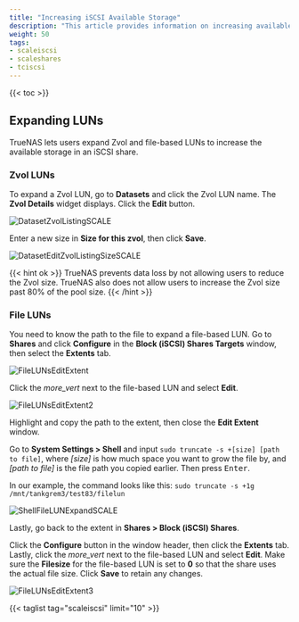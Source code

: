 ```yaml
---
title: "Increasing iSCSI Available Storage"
description: "This article provides information on increasing available storage in zvols and file LUNs for iSCSI block shares."
weight: 50
tags:
- scaleiscsi
- scaleshares
- tciscsi
---
```


{{< toc >}}

## Expanding LUNs

TrueNAS lets users expand Zvol and file-based LUNs to increase the available storage in an iSCSI share.

### Zvol LUNs
To expand a Zvol LUN, go to **Datasets** and click the Zvol LUN name. The **Zvol Details** widget displays. Click the **Edit** button.

![DatasetZvolListingSCALE](/images/SCALE/22.12/DatasetZvolListingSCALE.png "Edit the Zvol LUN")

Enter a new size in **Size for this zvol**, then click **Save**.

![DatasetEditZvolListingSizeSCALE](/images/SCALE/22.12/DatasetEditZvolListingSizeSCALE.png "Change the Zvol Size")

{{< hint ok >}}
TrueNAS prevents data loss by not allowing users to reduce the Zvol size. 
TrueNAS also does not allow users to increase the Zvol size past 80% of the pool size.
{{< /hint >}}

### File LUNs
You need to know the path to the file to expand a file-based LUN. Go to **Shares** and click **Configure** in the **Block (iSCSI) Shares Targets** window, then select the **Extents** tab. 

![FileLUNsEditExtent](/images/SCALE/22.12/FileLUNsEditExtent.png "File LUNS Edit Extent") 

Click the <i class="material-icons" aria-hidden="true" title="Options">more_vert</i> next to the file-based LUN and select **Edit**. 

![FileLUNsEditExtent2](/images/SCALE/22.12/FileLUNsEditExtent2.png "Copy the Path to the File")

Highlight and copy the path to the extent, then close the **Edit Extent** window.

Go to **System Settings > Shell** and input `sudo truncate -s +[size] [path to file]`, where *[size]* is how much space you want to grow the file by, and *[path to file]* is the file path you copied earlier. Then press <kbd>Enter</kbd>.

In our example, the command looks like this: `sudo truncate -s +1g /mnt/tankgrem3/test83/filelun`

![ShellFileLUNExpandSCALE](/images/SCALE/22.12/ShellFileLUNExpandSCALE.png "Expanding the LUN File Size in Shell")

Lastly, go back to the extent in **Shares > Block (iSCSI) Shares**.

Click the **Configure** button in the window header, then click the **Extents** tab. Lastly, click the <i class="material-icons" aria-hidden="true" title="Options">more_vert</i> next to the file-based LUN and select **Edit**. Make sure the **Filesize** for the file-based LUN is set to **0** so that the share uses the actual file size. Click **Save** to retain any changes.

![FileLUNsEditExtent3](/images/SCALE/22.12/FileLUNsEditExtent3.png "Expanding the LUN File Size Zero in Shell")

{{< taglist tag="scaleiscsi" limit="10" >}}